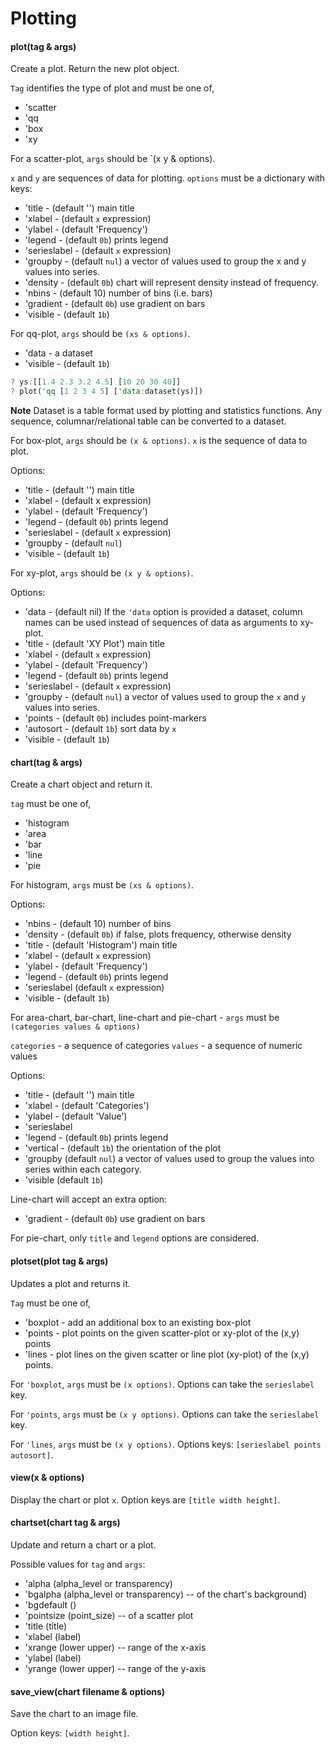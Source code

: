 # Plotting

#### plot(tag & args)

Create a plot. Return the new plot object.

`Tag` identifies the type of plot and must be one of,

 - 'scatter
 - 'qq
 - 'box
 - 'xy

For a scatter-plot, `args` should be `(x y & options).

`x` and `y` are sequences of data for plotting.
`options` must be a dictionary with keys:

 - 'title - (default '') main title
 - 'xlabel - (default `x` expression)
 - 'ylabel - (default 'Frequency')
 - 'legend - (default `0b`) prints legend
 - 'serieslabel - (default `x` expression)
 - 'groupby - (default `nul`) a vector of values used to group the x and y values into series.
 - 'density - (default `0b`) chart will represent density instead of frequency.
 - 'nbins - (default 10) number of bins (i.e. bars)
 - 'gradient - (default `0b`) use gradient on bars
 - 'visible - (default `1b`)


For qq-plot, `args` should be `(xs & options)`.

 - 'data - a dataset
 - 'visible - (default `1b`)

```rust
? ys:[[1.4 2.3 3.2 4.5] [10 20 30 40]]
? plot('qq [1 2 3 4 5] ['data:dataset(ys)])
```

**Note** Dataset is a table format used by plotting and statistics functions.
Any sequence, columnar/relational table can be converted to a dataset.

For box-plot, `args` should be `(x & options)`.
`x` is the sequence of data to plot.

Options:

 - 'title - (default '') main title
 - 'xlabel - (default x expression)
 - 'ylabel - (default 'Frequency')
 - 'legend - (default `0b`) prints legend
 - 'serieslabel - (default `x` expression)
 - 'groupby - (default `nul`)
 - 'visible - (default `1b`)

For xy-plot, `args` should be `(x y & options)`.

Options:

 - 'data - (default nil) If the `'data` option is provided a dataset,
                      column names can be used instead of sequences
                      of data as arguments to xy-plot.
 - 'title - (default 'XY Plot') main title
 - 'xlabel - (default `x` expression)
 - 'ylabel - (default 'Frequency')
 - 'legend - (default `0b`) prints legend
 - 'serieslabel - (default `x` expression)
 - 'groupby - (default `nul`) a vector of values used to group the `x` and `y` values into series.
 - 'points - (default `0b`) includes point-markers
 - 'autosort - (default `1b`) sort data by `x`
 - 'visible - (default `1b`)

#### chart(tag & args)

Create a chart object and return it.

`tag` must be one of,

 - 'histogram
 - 'area
 - 'bar
 - 'line
 - 'pie

For histogram, `args` must be `(xs & options)`.

Options:

 - 'nbins - (default 10) number of bins
 - 'density - (default `0b`) if false, plots frequency, otherwise density
 - 'title - (default 'Histogram') main title
 - 'xlabel - (default `x` expression)
 - 'ylabel - (default 'Frequency')
 - 'legend - (default `0b`) prints legend
 - 'serieslabel (default `x` expression)
 - 'visible - (default `1b`)

For area-chart, bar-chart, line-chart and pie-chart - `args` must be `(categories values & options)`

`categories` - a sequence of categories
`values` - a sequence of numeric values

Options:

 - 'title - (default '') main title
 - 'xlabel - (default 'Categories')
 - 'ylabel - (default 'Value')
 - 'serieslabel
 - 'legend - (default `0b`) prints legend
 - 'vertical - (default `1b`) the orientation of the plot
 - 'groupby (default `nul`) a vector of values used to group the values into series within each category.
 - 'visible (default `1b`)

Line-chart will accept an extra option:

 - 'gradient - (default `0b`) use gradient on bars

For pie-chart, only `title` and `legend` options are considered.

#### plotset(plot tag & args)

Updates a plot and returns it.

`Tag` must be one of,

 - 'boxplot - add an additional box to an existing box-plot
 - 'points - plot points on the given scatter-plot or xy-plot of the (x,y) points
 - 'lines - plot lines on the given scatter or line plot (xy-plot) of the (x,y) points.

For `'boxplot`, `args` must be `(x options)`.
Options can take the `serieslabel` key.

For `'points`, `args` must be `(x y options)`.
Options can take the `serieslabel` key.

For `'lines`, `args` must be `(x y options)`.
Options keys: `[serieslabel points autosort]`.

#### view(x & options)

Display the chart or plot `x`.
Option keys are `[title width height]`.

#### chartset(chart tag & args)

Update and return a chart or a plot.

Possible values for `tag` and `args`:

 - 'alpha (alpha_level or transparency)
 - 'bgalpha (alpha_level or transparency) -- of the chart's background)
 - 'bgdefault ()
 - 'pointsize (point_size) -- of a scatter plot
 - 'title (title)
 - 'xlabel (label)
 - 'xrange (lower upper) -- range of the x-axis
 - 'ylabel (label)
 - 'yrange (lower upper) -- range of the y-axis

#### save_view(chart filename & options)

Save the chart to an image file.

Option keys: `[width height]`.